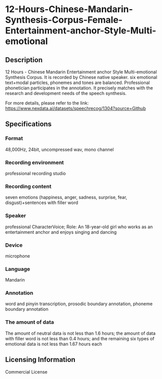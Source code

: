 # 12-Hours-Chinese-Mandarin-Synthesis-Corpus-Female-Entertainment-anchor-Style-Multi-emotional

## Description
12 Hours - Chinese Mandarin Entertainment anchor Style Multi-emotional Synthesis Corpus. It is recorded by Chinese native speaker. six emotional text+modal particles, phonemes and tones are balanced. Professional phonetician participates in the annotation. It precisely matches with the research and development needs of the speech synthesis.

For more details, please refer to the link: https://www.nexdata.ai/datasets/speechrecog/1304?source=Github

## Specifications
### Format
48,000Hz, 24bit, uncompressed wav, mono channel
### Recording environment
professional recording studio
### Recording content
seven emotions (happiness, anger, sadness, surprise, fear, disgust)+sentences with filler word
### Speaker
professional CharacterVoice; Role: An 18-year-old girl who works as an entertainment anchor and enjoys singing and dancing
### Device
microphone
### Language
Mandarin
### Annotation
word and pinyin transcription, prosodic boundary annotation, phoneme boundary annotation
### The amount of data
The amount of neutral data is not less than 1.6 hours; the amount of data with filler word is not less than 0.4 hours; and the remaining six types of emotional data is not less than 1.67 hours each

## Licensing Information
Commercial License





















